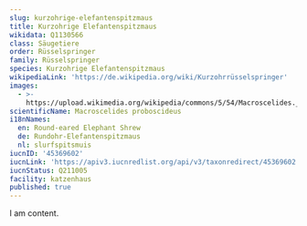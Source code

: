 ```yaml
---
slug: kurzohrige-elefantenspitzmaus
title: Kurzohrige Elefantenspitzmaus
wikidata: Q1130566
class: Säugetiere
order: Rüsselspringer
family: Rüsselspringer
species: Kurzohrige Elefantenspitzmaus
wikipediaLink: 'https://de.wikipedia.org/wiki/Kurzohrrüsselspringer'
images:
  - >-
    https://upload.wikimedia.org/wikipedia/commons/5/54/Macroscelides._proboscideus.6869.jpg
scientificName: Macroscelides proboscideus
i18nNames:
  en: Round-eared Elephant Shrew
  de: Rundohr-Elefantenspitzmaus
  nl: slurfspitsmuis
iucnID: '45369602'
iucnLink: 'https://apiv3.iucnredlist.org/api/v3/taxonredirect/45369602'
iucnStatus: Q211005
facility: katzenhaus
published: true
---
```


I am content.
